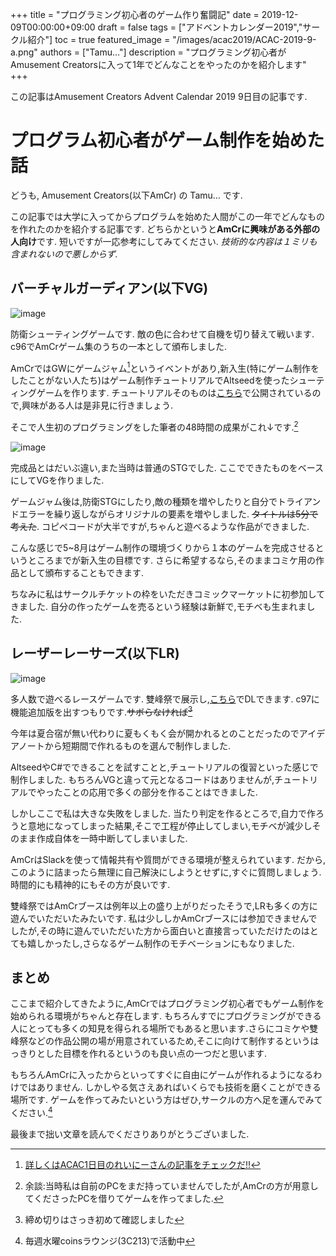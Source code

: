 +++
title =  "プログラミング初心者のゲーム作り奮闘記"
date = 2019-12-09T00:00:00+09:00
draft = false
tags = ["アドベントカレンダー2019","サークル紹介"]
toc = true
featured_image = "/images/acac2019/ACAC-2019-9-a.png"
authors = ["Tamu…"]
description = "プログラミング初心者がAmusement Creatorsに入って1年でどんなことをやったのかを紹介します"
+++

この記事はAmusement Creators Advent Calendar 2019 9日目の記事です.
# プログラム初心者がゲーム制作を始めた話
どうも, Amusement Creators(以下AmCr) の Tamu… です.

この記事では大学に入ってからプログラムを始めた人間がこの一年でどんなものを作れたのかを紹介する記事です.
どちらかというと**AmCrに興味がある外部の人向け**です.
短いですが一応参考にしてみてください.
*技術的な内容は１ミリも含まれないので悪しからず.*

## バーチャルガーディアン(以下VG)  

![image](/images/acac2019/ACAC-2019-9-b.png)

防衛シューティングゲームです.
敵の色に合わせて自機を切り替えて戦います.
c96でAmCrゲーム集のうちの一本として頒布しました.

AmCrではGWにゲームジャム[^1]というイベントがあり,新入生(特にゲーム制作をしたことがない人たち)はゲーム制作チュートリアルでAltseedを使ったシューティングゲームを作ります.
チュートリアルそのものは[こちら](//github.com/altseed/STGLecture/blob/master/Document/cs/Index.md)で公開されているので,興味がある人は是非見に行きましょう.

[^1]:[詳しくはACAC1日目のれいにーさんの記事をチェックだ!!](//www.amusement-creators.info/articles/advent_calendar/2019/01_0/)

そこで人生初のプログラミングをした筆者の48時間の成果がこれ↓です.[^2]

![image](/images/acac2019/ACAC-2019-9-c.png)

完成品とはだいぶ違い,また当時は普通のSTGでした.
ここでできたものをベースにしてVGを作りました.

[^2]:余談:当時私は自前のPCをまだ持っていませんでしたが,AmCrの方が用意してくださったPCを借りてゲームを作ってました.

ゲームジャム後は,防衛STGにしたり,敵の種類を増やしたりと自分でトライアンドエラーを繰り返しながらオリジナルの要素を増やしました.
~~タイトルは5分で考えた~~.
コピペコードが大半ですが,ちゃんと遊べるような作品ができました.

こんな感じで5~8月はゲーム制作の環境づくりから１本のゲームを完成させるというところまでが新入生の目標です.
さらに希望するなら,そのままコミケ用の作品として頒布することもできます.

ちなみに私はサークルチケットの枠をいただきコミックマーケットに初参加してきました.
自分の作ったゲームを売るという経験は新鮮で,モチベも生まれました.

## レーザーレーサーズ(以下LR)

![image](/images/acac2019/ACAC-2019-9-d.png)

多人数で遊べるレースゲームです.
雙峰祭で展示し,[こちら](//www.amusement-creators.info/news/sohosai2019/)でDLできます.
c97に機能追加版を出すつもりです.~~サボらなければ[^3]~~

[^3]:締め切りはさっき初めて確認しました

今年は夏合宿が無い代わりに夏もくもく会が開かれるとのことだったのでアイデアノートから短期間で作れるものを選んで制作しました.

AltseedやC#でできることを試すことと,チュートリアルの復習といった感じで制作しました.
もちろんVGと違って元となるコードはありませんが,チュートリアルでやったことの応用で多くの部分を作ることはできました.

しかしここで私は大きな失敗をしました.
当たり判定を作るところで,自力で作ろうと意地になってしまった結果,そこで工程が停止してしまい,モチベが減少しそのまま作成自体を一時中断してしまいました.

AmCrはSlackを使って情報共有や質問ができる環境が整えられています.
だから,このように詰まったら無理に自己解決にしようとせずに,すぐに質問しましょう.
時間的にも精神的にもその方が良いです.

雙峰祭ではAmCrブースは例年以上の盛り上がりだったそうで,LRも多くの方に遊んでいただいたみたいです.
私は少ししかAmCrブースには参加できませんでしたが,その時に遊んでいただいた方から面白いと直接言っていただけたのはとても嬉しかったし,さらなるゲーム制作のモチベーションにもなりました.

## まとめ
ここまで紹介してきたように,AmCrではプログラミング初心者でもゲーム制作を始められる環境がちゃんと存在します.
もちろんすでにプログラミングができる人にとっても多くの知見を得られる場所でもあると思います.さらにコミケや雙峰祭などの作品公開の場が用意されているため,そこに向けて制作するというはっきりとした目標を作れるというのも良い点の一つだと思います.

もちろんAmCrに入ったからといってすぐに自由にゲームが作れるようになるわけではありません.
しかしやる気さえあればいくらでも技術を磨くことができる場所です.
ゲームを作ってみたいという方はぜひ,サークルの方へ足を運んでみてください.[^4]

[^4]:毎週水曜coinsラウンジ(3C213)で活動中

最後まで拙い文章を読んでくださりありがとうございました.